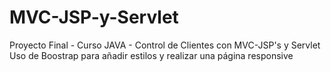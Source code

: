 # MVC-JSP-y-Servlet
 Proyecto Final - Curso JAVA - Control de Clientes con MVC-JSP's y Servlet
 Uso de Boostrap para añadir estilos y realizar una página responsive
